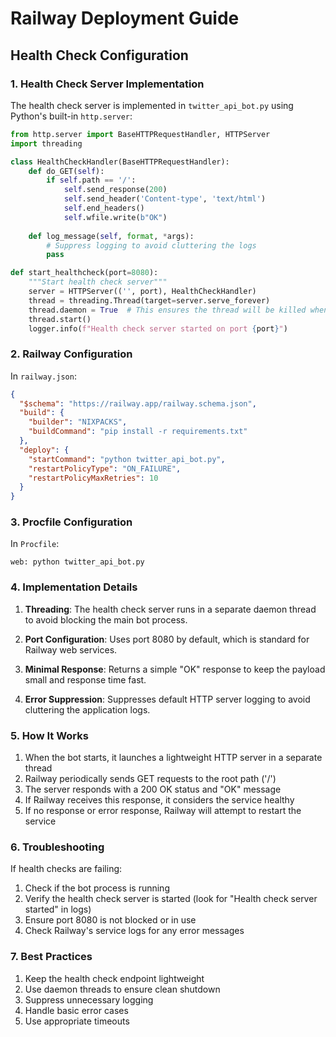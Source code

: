 # Railway Deployment Guide

## Health Check Configuration

### 1. Health Check Server Implementation
The health check server is implemented in `twitter_api_bot.py` using Python's built-in `http.server`:

```python
from http.server import BaseHTTPRequestHandler, HTTPServer
import threading

class HealthCheckHandler(BaseHTTPRequestHandler):
    def do_GET(self):
        if self.path == '/':
            self.send_response(200)
            self.send_header('Content-type', 'text/html')
            self.end_headers()
            self.wfile.write(b"OK")
    
    def log_message(self, format, *args):
        # Suppress logging to avoid cluttering the logs
        pass

def start_healthcheck(port=8080):
    """Start health check server"""
    server = HTTPServer(('', port), HealthCheckHandler)
    thread = threading.Thread(target=server.serve_forever)
    thread.daemon = True  # This ensures the thread will be killed when main program exits
    thread.start()
    logger.info(f"Health check server started on port {port}")
```

### 2. Railway Configuration
In `railway.json`:
```json
{
  "$schema": "https://railway.app/railway.schema.json",
  "build": {
    "builder": "NIXPACKS",
    "buildCommand": "pip install -r requirements.txt"
  },
  "deploy": {
    "startCommand": "python twitter_api_bot.py",
    "restartPolicyType": "ON_FAILURE",
    "restartPolicyMaxRetries": 10
  }
}
```

### 3. Procfile Configuration
In `Procfile`:
```
web: python twitter_api_bot.py
```

### 4. Implementation Details

1. **Threading**: The health check server runs in a separate daemon thread to avoid blocking the main bot process.

2. **Port Configuration**: Uses port 8080 by default, which is standard for Railway web services.

3. **Minimal Response**: Returns a simple "OK" response to keep the payload small and response time fast.

4. **Error Suppression**: Suppresses default HTTP server logging to avoid cluttering the application logs.

### 5. How It Works

1. When the bot starts, it launches a lightweight HTTP server in a separate thread
2. Railway periodically sends GET requests to the root path ('/')
3. The server responds with a 200 OK status and "OK" message
4. If Railway receives this response, it considers the service healthy
5. If no response or error response, Railway will attempt to restart the service

### 6. Troubleshooting

If health checks are failing:

1. Check if the bot process is running
2. Verify the health check server is started (look for "Health check server started" in logs)
3. Ensure port 8080 is not blocked or in use
4. Check Railway's service logs for any error messages

### 7. Best Practices

1. Keep the health check endpoint lightweight
2. Use daemon threads to ensure clean shutdown
3. Suppress unnecessary logging
4. Handle basic error cases
5. Use appropriate timeouts
